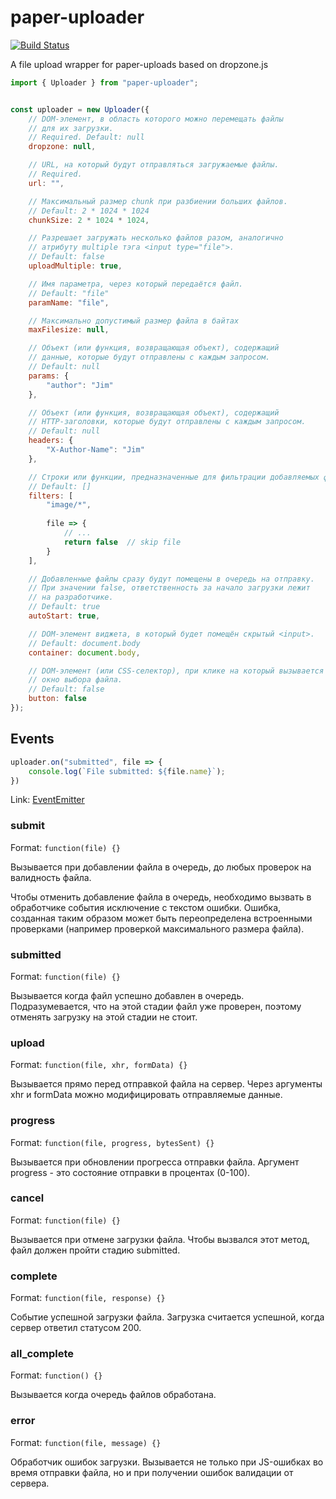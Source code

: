 # paper-uploader

[![Build Status](https://github.com/dldevinc/paper-uploader/actions/workflows/release.yml/badge.svg)](https://github.com/dldevinc/paper-uploader)

A file upload wrapper for paper-uploads based on dropzone.js


```js
import { Uploader } from "paper-uploader";


const uploader = new Uploader({
    // DOM-элемент, в область которого можно перемещать файлы 
    // для их загрузки.
    // Required. Default: null
    dropzone: null,

    // URL, на который будут отправляться загружаемые файлы. 
    // Required.
    url: "",

    // Максимальный размер chunk при разбиении больших файлов. 
    // Default: 2 * 1024 * 1024
    chunkSize: 2 * 1024 * 1024,

    // Разрешает загружать несколько файлов разом, аналогично
    // атрибуту multiple тэга <input type="file">.
    // Default: false
    uploadMultiple: true,

    // Имя параметра, через который передаётся файл.
    // Default: "file"
    paramName: "file",

    // Максимально допустимый размер файла в байтах
    maxFilesize: null,

    // Объект (или функция, возвращающая объект), содержащий
    // данные, которые будут отправлены с каждым запросом.
    // Default: null
    params: {
        "author": "Jim"
    },

    // Объект (или функция, возвращающая объект), содержащий
    // HTTP-заголовки, которые будут отправлены с каждым запросом.
    // Default: null
    headers: {
        "X-Author-Name": "Jim"
    },

    // Строки или функции, предназначенные для фильтрации добавляемых файлов.
    // Default: []
    filters: [
        "image/*",
        
        file => {
            // ...
            return false  // skip file
        }
    ],

    // Добавленные файлы сразу будут помещены в очередь на отправку.
    // При значении false, ответственность за начало загрузки лежит
    // на разработчике.
    // Default: true
    autoStart: true,

    // DOM-элемент виджета, в который будет помещён скрытый <input>.
    // Default: document.body
    container: document.body,

    // DOM-элемент (или CSS-селектор), при клике на который вызывается 
    // окно выбора файла.
    // Default: false
    button: false
});
```

## Events

```js
uploader.on("submitted", file => {
    console.log(`File submitted: ${file.name}`);
})
```

Link: [EventEmitter](https://github.com/Olical/EventEmitter/blob/master/docs/guide.md#using-eventemitter)

### submit

Format: `function(file) {}`

Вызывается при добавлении файла в очередь, до любых проверок на валидность файла.

Чтобы отменить добавление файла в очередь, необходимо вызвать в обработчике
события исключение с текстом ошибки. Ошибка, созданная таким образом
может быть переопределена встроенными проверками (например проверкой
максимального размера файла).

### submitted

Format: `function(file) {}`

Вызывается когда файл успешно добавлен в очередь. Подразумевается, что
на этой стадии файл уже проверен, поэтому отменять загрузку на этой стадии
не стоит.

### upload

Format: `function(file, xhr, formData) {}`

Вызывается прямо перед отправкой файла на сервер.
Через аргументы xhr и formData можно модифицировать отправляемые данные.

### progress

Format: `function(file, progress, bytesSent) {}`

Вызывается при обновлении прогресса отправки файла.
Аргумент progress - это состояние отправки в процентах (0-100).

### cancel

Format: `function(file) {}`

Вызывается при отмене загрузки файла. Чтобы вызвался этот метод,
файл должен пройти стадию submitted.

### complete

Format: `function(file, response) {}`

Событие успешной загрузки файла.
Загрузка считается успешной, когда сервер ответил статусом 200.

### all_complete

Format: `function() {}`

Вызывается когда очередь файлов обработана.

### error

Format: `function(file, message) {}`

Обработчик ошибок загрузки. Вызывается не только при JS-ошибках
во время отправки файла, но и при получении ошибок валидации
от сервера.
